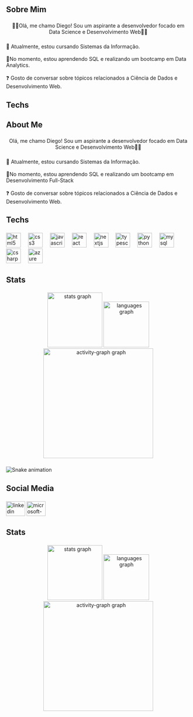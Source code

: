 <h2 align="left">Sobre Mim</h2>

###

<p align="center">👨‍💻Olá, me chamo Diego! Sou um aspirante a desenvolvedor focado em Data Science e Desenvolvimento Web👨‍💻</p>

###

<p align="left">🔭 Atualmente, estou cursando Sistemas da Informação.<br><br>🌱No momento, estou aprendendo SQL e realizando um bootcamp em Data Analytics.<br><br>❓ Gosto de conversar sobre tópicos relacionados a Ciência de Dados e Desenvolvimento Web.</p>

###

<h2 align="left">Techs</h2>

<h2 align="left">About Me</h2>

###

<p align="center">Olá, me chamo Diego! Sou um aspirante a desenvolvedor focado em Data Science e Desenvolvimento Web👨‍💻</p>

###

<p align="left">🔭 Atualmente, estou cursando Sistemas da Informação.<br><br>🌱No momento, estou aprendendo SQL e realizando um bootcamp em Desenvolvimento Full-Stack<br><br>❓ Gosto de conversar sobre tópicos relacionados a Ciência de Dados e Desenvolvimento Web.</p>

###

<h2 align="left">Techs</h2>

###

<div align="left">
  <img src="https://cdn.jsdelivr.net/gh/devicons/devicon/icons/html5/html5-original.svg" height="40" alt="html5 logo"  />
  <img width="12" />
  <img src="https://cdn.jsdelivr.net/gh/devicons/devicon/icons/css3/css3-original.svg" height="40" alt="css3 logo"  />
  <img width="12" />
  <img src="https://cdn.jsdelivr.net/gh/devicons/devicon/icons/javascript/javascript-original.svg" height="40" alt="javascript logo"  />
  <img width="12" />
  <img src="https://cdn.jsdelivr.net/gh/devicons/devicon/icons/react/react-original.svg" height="40" alt="react logo"  />
  <img width="12" />
  <img src="https://cdn.jsdelivr.net/gh/devicons/devicon/icons/nextjs/nextjs-original.svg" height="40" alt="nextjs logo"  />
  <img width="12" />
  <img src="https://cdn.jsdelivr.net/gh/devicons/devicon/icons/typescript/typescript-original.svg" height="40" alt="typescript logo"  />
  <img width="12" />
  <img src="https://cdn.jsdelivr.net/gh/devicons/devicon/icons/python/python-original.svg" height="40" alt="python logo"  />
  <img width="12" />
  <img src="https://cdn.jsdelivr.net/gh/devicons/devicon/icons/mysql/mysql-original.svg" height="40" alt="mysql logo"  />
  <img width="12" />
  <img src="https://cdn.jsdelivr.net/gh/devicons/devicon/icons/csharp/csharp-original.svg" height="40" alt="csharp logo"  />
  <img width="12" />
  <img src="https://cdn.jsdelivr.net/gh/devicons/devicon/icons/azure/azure-original.svg" height="40" alt="azure logo"  />
</div>

###

<h2 align="left">Stats</h2>

###

<div align="center">
  <img src="https://github-readme-stats.vercel.app/api?username=diegovanns&hide_title=false&hide_rank=false&show_icons=true&include_all_commits=true&count_private=true&disable_animations=false&theme=radical&locale=pt-br&hide_border=false&order=1" height="150" alt="stats graph"  />
  <img src="https://github-readme-stats.vercel.app/api/top-langs?username=diegovanns&locale=pt-br&hide_title=false&layout=compact&card_width=320&langs_count=5&theme=radical&hide_border=false&order=2" height="125" alt="languages graph"  />
  <img src="https://github-readme-activity-graph.vercel.app/graph?username=diegovanns&radius=16&theme=redical&area=true&order=5" height="300" alt="activity-graph graph"  />
</div>

###

<img src="https://raw.githubusercontent.com/diegovanns/diegovanns/output/snake.svg" alt="Snake animation" />

###

<h2 align="left">Social Media</h2>

###

<div align="left">
  <img src="https://raw.githubusercontent.com/maurodesouza/profile-readme-generator/master/src/assets/icons/social/linkedin/default.svg" width="52" height="40" alt="linkedin logo"  />
  <img src="https://raw.githubusercontent.com/maurodesouza/profile-readme-generator/master/src/assets/icons/social/microsoft-outlook/default.svg" width="52" height="40" alt="microsoft-outlook logo"  />
</div>

###

<h2 align="left">Stats</h2>

###

<div align="center">
  <img src="https://github-readme-stats.vercel.app/api?username=diegovanns&hide_title=false&hide_rank=false&show_icons=true&include_all_commits=true&count_private=true&disable_animations=false&theme=radical&locale=pt-br&hide_border=false&order=1" height="150" alt="stats graph"  />
  <img src="https://github-readme-stats.vercel.app/api/top-langs?username=diegovanns&locale=pt-br&hide_title=false&layout=compact&card_width=320&langs_count=5&theme=radical&hide_border=false&order=2" height="125" alt="languages graph"  />
  <img src="https://github-readme-activity-graph.vercel.app/graph?username=diegovanns&radius=16&theme=redical&area=true&order=5" height="300" alt="activity-graph graph"  />
</div>
